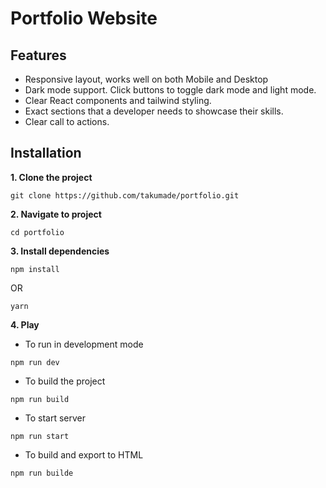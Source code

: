 # Portfolio Website

## Features

- Responsive layout, works well on both Mobile and Desktop
- Dark mode support. Click buttons to toggle dark mode and light mode.
- Clear React components and tailwind styling.
- Exact sections that a developer needs to showcase their skills.
- Clear call to actions.

## Installation

**1. Clone the project**

```git clone https://github.com/takumade/portfolio.git```

**2. Navigate to project**

```cd portfolio```

**3. Install dependencies**

```npm install``` 

OR

```yarn```

**4. Play**
- To run in development mode

```npm run dev```

- To build the project

```npm run build```

- To start server

```npm run start```

- To build and export to HTML

```npm run builde```